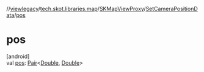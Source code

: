 //[viewlegacy](../../../../index.md)/[tech.skot.libraries.map](../../index.md)/[SKMapViewProxy](../index.md)/[SetCameraPositionData](index.md)/[pos](pos.md)

# pos

[android]\
val [pos](pos.md): [Pair](https://kotlinlang.org/api/latest/jvm/stdlib/kotlin/-pair/index.html)&lt;[Double](https://kotlinlang.org/api/latest/jvm/stdlib/kotlin/-double/index.html), [Double](https://kotlinlang.org/api/latest/jvm/stdlib/kotlin/-double/index.html)&gt;
